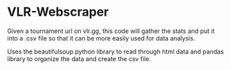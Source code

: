 # VLR-Webscraper
Given a tournament url on vlr.gg, this code will gather the stats and put it into a .csv file so that it can be more easily used for data analysis.

Uses the beautifulsoup python library to read through html data and pandas library to organize the data and create the csv file.

